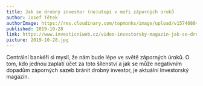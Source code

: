 ```yaml
---
title: Jak se drobný investor (ne)utopí v moři záporných úroků
author: Josef Tětek
authorImage: https://res.cloudinary.com/topmonks/image/upload/v1574088474/avatar/josef-tetek.jpg
published: 2019-10-28
link: https://www.investicniweb.cz/video-investorsky-magazin-jak-se-drobny-investor-neutopi-v-mori-zapornych-uroku/
picture: 2019-10-28.jpg
---
```


Centrální bankéři si myslí, že nám bude lépe ve světě záporných úroků. O tom, kdo jednou zaplatí účet za toto šílenství a jak se může negativním dopadům záporných sazeb bránit drobný investor, je aktuální Investorský magazín. 
